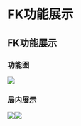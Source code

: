 # FK功能展示

## FK功能展示

### 功能图 <a href="#gong-neng-tu" id="gong-neng-tu"></a>

![](https://docs.hzz.im/\~gitbook/image?url=https%3A%2F%2F1382592200-files.gitbook.io%2F%7E%2Ffiles%2Fv0%2Fb%2Fgitbook-x-prod.appspot.com%2Fo%2Fspaces%252F7YXEHggLzaiKwZjRSOD4%252Fuploads%252FuLiYIS1MMcYT2XPOShSK%252FSCUM-FK%25E5%258A%259F%25E8%2583%25BD%25E5%25B1%2595%25E7%25A4%25BA.png%3Falt%3Dmedia%26token%3D95894d54-45cb-495e-81a5-2b971f32e343\&width=768\&dpr=4\&quality=100\&sign=e10095a4\&sv=1)

### 局内展示 <a href="#ju-nei-zhan-shi" id="ju-nei-zhan-shi"></a>

![](https://docs.hzz.im/\~gitbook/image?url=https%3A%2F%2F1382592200-files.gitbook.io%2F%7E%2Ffiles%2Fv0%2Fb%2Fgitbook-x-prod.appspot.com%2Fo%2Fspaces%252F7YXEHggLzaiKwZjRSOD4%252Fuploads%252Fkn0dLqT8IjarUbI4uA6o%252Fimage.png%3Falt%3Dmedia%26token%3Db8b3fb9e-5c22-4020-a740-1600e1731083\&width=768\&dpr=4\&quality=100\&sign=9395b1a\&sv=1)![](https://docs.hzz.im/\~gitbook/image?url=https%3A%2F%2F1382592200-files.gitbook.io%2F%7E%2Ffiles%2Fv0%2Fb%2Fgitbook-x-prod.appspot.com%2Fo%2Fspaces%252F7YXEHggLzaiKwZjRSOD4%252Fuploads%252FPvGU4q7RTid2JK9R7Fok%252FQQ%25E5%259B%25BE%25E7%2589%258720230926155954.png%3Falt%3Dmedia%26token%3D2c04ae85-ddc6-407d-9b34-f4dba0dccf4c\&width=768\&dpr=4\&quality=100\&sign=8bbfc7bd\&sv=1)
